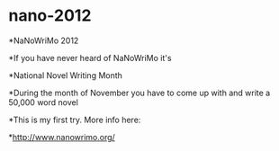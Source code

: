 nano-2012
=========

*NaNoWriMo 2012

*If you have never heard of NaNoWriMo it's 

*National Novel Writing Month

*During the month of November you have to come up with and write a 50,000 word novel

*This is my first try. More info here:

*http://www.nanowrimo.org/

